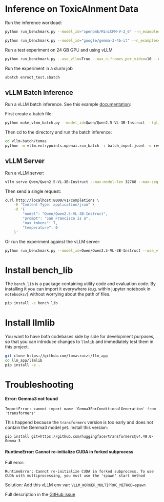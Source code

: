 # Inference on ToxicAInment Data

Run the inference workload:

```bash
python run_benchmark.py --model_id="openbmb/MiniCPM-V-2_6" --n_examples=300

python run_benchmark.py --model_id="google/gemma-3-4b-it" --n_examples=300
```

Run a test experiment on 24 GB GPU and using vLLM

```bash
python run_benchmark.py --use_vllm=True --max_n_frames_per_video=10 --model_id=Qwen/Qwen2.5-VL-3B-Instruct --vllm_max_model_len=16384 --n_examples=10
```

Run the experiment in a slurm job

```bash
sbatch enroot_test.sbatch
```

## vLLM Batch Inference

Run a vLLM batch inference. See this example [documentation](https://github.com/vllm-project/vllm/blob/main/examples/offline_inference/openai/openai_batch.md):

First create a batch file:

```bash
python make_vlmm_batch.py --model_id=Qwen/Qwen2.5-VL-3B-Instruct --tgt_jsonl=vllm-batch/tomas/batch_input.jsonl --n_examples=10
```

Then cd to the directory and run the batch inference:

```bash
cd vllm-batch/tomas
python -m vllm.entrypoints.openai.run_batch -i batch_input.jsonl -o results.jsonl --model Qwen/Qwen2.5-VL-3B-Instruct --allowed-local-media-path=/home/
```

## vLLM Server

Run a vLLM server:

```bash
vllm serve Qwen/Qwen2.5-VL-3B-Instruct --max-model-len 32768 --max-seq-len-to-capture 32768 --dtype bfloat16 --allowed-local-media-path=/home/ --limit-mm-per-prompt "image=50,video=2"
```

Then send a single request:

```bash
curl http://localhost:8000/v1/completions \
    -H "Content-Type: application/json" \
    -d '{
        "model": "Qwen/Qwen2.5-VL-3B-Instruct",
        "prompt": "San Francisco is a",
        "max_tokens": 7,
        "temperature": 0
    }'
```

Or run the experiment against the vLLM server:

```bash
python run_benchmark.py --model_id=Qwen/Qwen2.5-VL-3B-Instruct --use_vllm=True --n_examples=30 --vllm_remote_call_concurrency=8
```

# Install bench_lib
The `bench_lib` is a package containing utility code and evaluation code. By installing it you can import it everywhere (e.g. within jupyter notebook in `notebooks/`) without worrying about the path of files. 
```bash
pip install -e bench_lib
```

# Install llmlib
You want to have both codebases side by side for development purposes, so that you can introduce changes to `llmlib` and immediately test them in this project.
```bash
git clone https://github.com/tomasruizt/llm_app
cd llm_app/llmlib
pip install -e .
```

# Troubleshooting

#### Error: Gemma3 not found
```shell
ImportError: cannot import name 'Gemma3ForConditionalGeneration' from 'transformers'
```
This happend because the `transformers` version is too early and does not contain the Gemma3 model yet. Install this version:
```shell
pip install git+https://github.com/huggingface/transformers@v4.49.0-Gemma-3
```

#### RuntimeError: Cannot re-initialize CUDA in forked subprocess

Full error:

```shell
RuntimeError: Cannot re-initialize CUDA in forked subprocess. To use CUDA with multiprocessing, you must use the 'spawn' start method
```

Solution: Add this vLLM env var: `VLLM_WORKER_MULTIPROC_METHOD=spawn`

Full description in the [GitHub issue](https://github.com/vllm-project/vllm/issues/8893)
